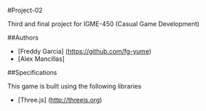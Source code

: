 #Project-02

Third and final project for IGME-450 (Casual Game Development)

##Authors
* [Freddy Garcia] (https://github.com/fg-yume)
* [Alex Mancillas]

##Specifications

This game is built using the following libraries
* [Three.js] (http://threejs.org)
